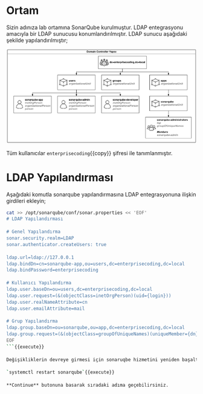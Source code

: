 # Ortam

Sizin adınıza lab ortamına SonarQube kurulmuştur. LDAP entegrasyonu amacıyla bir LDAP sunucusu konumlandırılmıştır. LDAP sunucu aşağıdaki şekilde yapılandırılmıştır;

![LDAP hiyerarşisi](./assets/ldap-diagram.png)

Tüm kullanıcılar `enterprisecoding`{{copy}} şifresi ile tanımlanmıştır.

# LDAP Yapılandırması

Aşağıdaki komutla sonarqube yapılandırmasına LDAP entegrasyonuna ilişkin girdileri ekleyin;

```bash
cat >> /opt/sonarqube/conf/sonar.properties << 'EOF'
# LDAP Yapılandırması

# Genel Yapılandırma
sonar.security.realm=LDAP
sonar.authenticator.createUsers: true

ldap.url=ldap://127.0.0.1
ldap.bindDn=cn=sonarqube-app,ou=users,dc=enterprisecoding,dc=local
ldap.bindPassword=enterprisecoding

# Kullanıcı Yapılandırma
ldap.user.baseDn=ou=users,dc=enterprisecoding,dc=local
ldap.user.request=(&(objectClass=inetOrgPerson)(uid={login}))
ldap.user.realNameAttribute=cn
ldap.user.emailAttribute=mail

# Grup Yapılandırma
ldap.group.baseDn=ou=sonarqube,ou=app,dc=enterprisecoding,dc=local
ldap.group.request=(&(objectClass=groupOfUniqueNames)(uniqueMember={dn}))
EOF
```{{execute}}

Değişikliklerin devreye girmesi için sonaruqbe hizmetini yeniden başaltın;

`systemctl restart sonarqube`{{execute}}

**Continue** butonuna basarak sıradaki adıma geçebilirsiniz.
